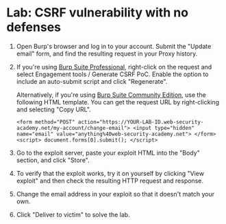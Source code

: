 
# Lab: CSRF vulnerability with no defenses

1. Open Burp's browser and log in to your account. Submit the "Update email" form, and find the resulting request in your Proxy history.
2. If you're using [Burp Suite Professional](https://portswigger.net/burp/pro), right-click on the request and select Engagement tools / Generate CSRF PoC. Enable the option to include an auto-submit script and click "Regenerate".
    
    Alternatively, if you're using [Burp Suite Community Edition](https://portswigger.net/burp/communitydownload), use the following HTML template. You can get the request URL by right-clicking and selecting "Copy URL".
    
    `<form method="POST" action="https://YOUR-LAB-ID.web-security-academy.net/my-account/change-email"> <input type="hidden" name="email" value="anything%40web-security-academy.net"> </form> <script> document.forms[0].submit(); </script>`
3. Go to the exploit server, paste your exploit HTML into the "Body" section, and click "Store".
4. To verify that the exploit works, try it on yourself by clicking "View exploit" and then check the resulting HTTP request and response.
5. Change the email address in your exploit so that it doesn't match your own.
6. Click "Deliver to victim" to solve the lab.
